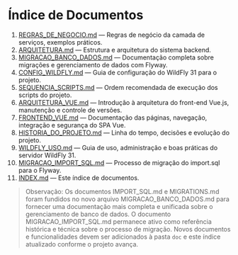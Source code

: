 
# Índice de Documentos

1. [REGRAS_DE_NEGOCIO.md](REGRAS_DE_NEGOCIO.md) — Regras de negócio da camada de serviços, exemplos práticos.
2. [ARQUITETURA.md](ARQUITETURA.md) — Estrutura e arquitetura do sistema backend.
3. [MIGRACAO_BANCO_DADOS.md](MIGRACAO_BANCO_DADOS.md) — Documentação completa sobre migrações e gerenciamento de dados com Flyway.
4. [CONFIG_WILDFLY.md](CONFIG_WILDFLY.md) — Guia de configuração do WildFly 31 para o projeto.
5. [SEQUENCIA_SCRIPTS.md](SEQUENCIA_SCRIPTS.md) — Ordem recomendada de execução dos scripts do projeto.
6. [ARQUITETURA_VUE.md](ARQUITETURA_VUE.md) — Introdução à arquitetura do front-end Vue.js, manutenção e controle de versões.
7. [FRONTEND_VUE.md](FRONTEND_VUE.md) — Documentação das páginas, navegação, integração e segurança do SPA Vue.
8. [HISTORIA_DO_PROJETO.md](HISTORIA_DO_PROJETO.md) — Linha do tempo, decisões e evolução do projeto.
9. [WILDFLY_USO.md](WILDFLY_USO.md) — Guia de uso, administração e boas práticas do servidor WildFly 31.
10. [MIGRACAO_IMPORT_SQL.md](MIGRACAO_IMPORT_SQL.md) — Processo de migração do import.sql para o Flyway.
11. [INDEX.md](INDEX.md) — Este índice de documentos.

 > Observação: Os documentos IMPORT_SQL.md e MIGRATIONS.md foram fundidos no novo arquivo MIGRACAO_BANCO_DADOS.md para fornecer uma documentação mais completa e unificada sobre o gerenciamento de banco de dados. O documento MIGRACAO_IMPORT_SQL.md permanece ativo como referência histórica e técnica sobre o processo de migração. Novos documentos e funcionalidades devem ser adicionados à pasta `doc` e este índice atualizado conforme o projeto avança.
